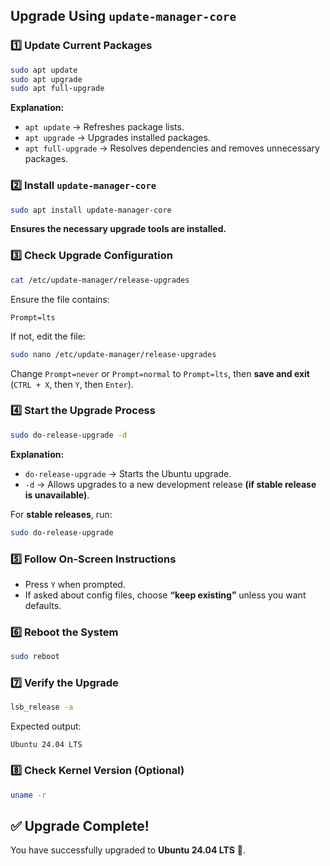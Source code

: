 ## Upgrade Using `update-manager-core`

### 1️⃣ Update Current Packages
```bash
sudo apt update
sudo apt upgrade
sudo apt full-upgrade
```
**Explanation:**
- `apt update` → Refreshes package lists.
- `apt upgrade` → Upgrades installed packages.
- `apt full-upgrade` → Resolves dependencies and removes unnecessary packages.

### 2️⃣ Install `update-manager-core`
```bash
sudo apt install update-manager-core
```
**Ensures the necessary upgrade tools are installed.**

### 3️⃣ Check Upgrade Configuration
```bash
cat /etc/update-manager/release-upgrades
```
Ensure the file contains:
```
Prompt=lts
```
If not, edit the file:
```bash
sudo nano /etc/update-manager/release-upgrades
```
Change `Prompt=never` or `Prompt=normal` to `Prompt=lts`, then **save and exit** (`CTRL + X`, then `Y`, then `Enter`).

### 4️⃣ Start the Upgrade Process
```bash
sudo do-release-upgrade -d
```
**Explanation:**
- `do-release-upgrade` → Starts the Ubuntu upgrade.
- `-d` → Allows upgrades to a new development release **(if stable release is unavailable)**.

For **stable releases**, run:
```bash
sudo do-release-upgrade
```

### 5️⃣ Follow On-Screen Instructions
- Press `Y` when prompted.
- If asked about config files, choose **“keep existing”** unless you want defaults.

### 6️⃣ Reboot the System
```bash
sudo reboot
```

### 7️⃣ Verify the Upgrade
```bash
lsb_release -a
```
Expected output:
```
Ubuntu 24.04 LTS
```

### 8️⃣ Check Kernel Version (Optional)
```bash
uname -r
```

## ✅ Upgrade Complete!
You have successfully upgraded to **Ubuntu 24.04 LTS** 🎉.
